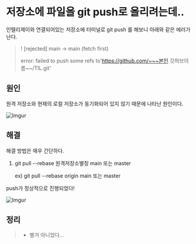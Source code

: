 # 저장소에 파일을 git push로 올리려는데..

인텔리제이와 연결되어있는 저장소에 터미널로 git push 를 해보니 아래와 같은 에러가 난다.

>! [rejected]    main -> main (fetch first) 
>
>error: failed to push some refs to'https://github.com/~~~본인 깃허브이름~~/TIL.git'

## 원인

원격 저장소와 현재의 로컬 저장소가 동기화되어 있지 않기 때문에 나타난 원인이다.

![Imgur](https://user-images.githubusercontent.com/69189272/97777897-81c37400-1bb6-11eb-98cc-ec6ca5a9ca7e.png)

## 해결

해결 방법은 매우 간단하다.

1. git pull --rebase 원격저장소별칭 main 또는 master 

   ex) git pull --rebase origin main 또는 master

push가 정상적으로 진행되었다!

![Imgur](https://user-images.githubusercontent.com/69189272/97778037-bdab0900-1bb7-11eb-8997-e0cff658d28f.png)

## 정리

>- 별거 아니었다...



